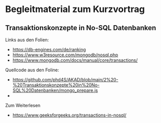 # Begleitmaterial zum Kurzvortrag
## Transaktionskonzepte in No-SQL Datenbanken

Links aus den Folien:
- https://db-engines.com/de/ranking
- https://www.w3resource.com/mongodb/nosql.php
- https://www.mongodb.com/docs/manual/core/transactions/

Quellcode aus den Foline:
- https://github.com/phd4S/AKAD/blob/main/2%20-%20Transaktionskonzepte%20in%20No-SQL%20Datenbanken/mongo_prepare.js
- 

Zum Weiterlesen
- https://www.geeksforgeeks.org/transactions-in-nosql/
